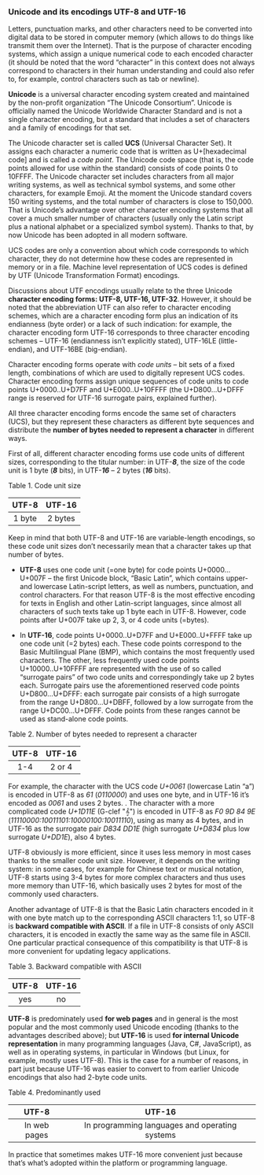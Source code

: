 ### Unicode and its encodings UTF-8 and UTF-16
Letters, punctuation marks, and other characters need to be converted into digital data to be stored in computer memory (which allows to do things like transmit them over the Internet). That is the purpose of character encoding systems, which assign a unique numerical code to each encoded character (it should be noted that the word “character” in this context does not always correspond to characters in their human understanding and could also refer to, for example, control characters such as tab or newline).

**Unicode** is a universal character encoding system created and maintained by the non-profit organization “The Unicode Consortium”. Unicode is officially named the Unicode Worldwide Character Standard and is not a single character encoding, but a standard that includes a set of characters and a family of encodings for that set.

The Unicode character set is called **UCS** (Universal Character Set). It assigns each character a numeric code that is written as U+[hexadecimal code] and is called a _code point_. The Unicode code space (that is, the code points allowed for use within the standard) consists of code points 0 to 10FFFF. The Unicode character set includes characters from all major writing systems, as well as technical symbol systems, and some other characters, for example Emoji.  At the moment the Unicode standard covers 150 writing systems, and the total number of characters is close to 150,000. That is Unicode’s advantage over other character encoding systems that all cover a much smaller number of characters (usually only the Latin script plus a national alphabet or a specialized symbol system). Thanks to that, by now Unicode has been adopted in all modern software.

UCS codes are only a convention about which code corresponds to which character, they do not determine how these codes are represented in memory or in a file. Machine level representation of UCS codes is defined by UTF (Unicode Transformation Format) encodings.

Discussions about UTF encodings usually relate to the three Unicode **character encoding forms: UTF-8, UTF-16, UTF-32**. However, it should be noted that the abbreviation UTF can also refer to character encoding schemes, which are a character encoding form plus an indication of its endianness (byte order) or a lack of such indication: for example, the character encoding form UTF-16 corresponds to three character encoding schemes – UTF-16 (endianness isn’t explicitly stated), UTF-16LE (little-endian), and UTF-16BE (big-endian).

Character encoding forms operate with _code units_ – bit sets of a fixed length, combinations of which are used to digitally represent UCS codes. Character encoding forms assign unique sequences of code units to code points U+0000..U+D7FF and U+E000..U+10FFFF (the U+D800...U+DFFF range is reserved for UTF-16 surrogate pairs, explained further).

All three character encoding forms encode the same set of characters (UCS), but they represent these characters as different byte sequences and distribute the **number of bytes needed to represent a character** in different ways.

First of all, different character encoding forms use code units of different sizes, corresponding to the titular number: in UTF-**_8_**, the size of the code unit is 1 byte (**_8_** bits), in UTF-**_16_** – 2 bytes (**_16_** bits).

Table 1. Code unit size

| UTF-8  | UTF-16  |
|:------:|:------:|
|1 byte|2 bytes|

Keep in mind that both UTF-8 and UTF-16 are variable-length encodings, so these code unit sizes don’t necessarily mean that a character takes up that number of bytes.

* **UTF-8** uses one code unit (=one byte) for code points U+0000…U+007F – the first Unicode block, “Basic Latin”, which contains upper- and lowercase Latin-script letters, as well as numbers, punctuation, and control characters. For that reason UTF-8 is the most effective encoding for texts in English and other Latin-script languages, since almost all characters of such texts take up 1 byte each in UTF-8. However, code points after U+007F take up 2, 3, or 4 code units (=bytes).

* In **UTF-16**, code points U+0000..U+D7FF and U+E000..U+FFFF take up one code unit (=2 bytes) each. These code points correspond to the Basic Multilingual Plane (BMP), which contains the most frequently used characters. The other, less frequently used code points U+10000..U+10FFFF are represented with the use of so called “surrogate pairs” of two code units and correspondingly take up 2 bytes each. Surrogate pairs use the aforementioned reserved code points U+D800…U+DFFF: each surrogate pair consists of a high surrogate from the range U+D800…U+DBFF, followed by a low surrogate from the range U+DC00…U+DFFF. Code points from these ranges cannot be used as stand-alone code points.

Table 2. Number of bytes needed to represent a character

| UTF-8  | UTF-16  |
|:------:|:------:|
|1-4|2 or 4|

For example, the character with the UCS code _U+0061_ (lowercase Latin “a”) is encoded in UTF-8 as _61_ (_0110000_) and uses one byte, and in UTF-16 it’s encoded as _0061_ and uses 2 bytes. . The character with a more complicated code _U+1D11E_ (G-clef "&#119070;") is encoded in UTF-8 as _F0 9D 84 9E_ (_11110000:10011101:10000100:10011110_), using as many as 4 bytes, and in UTF-16 as the surrogate pair _D834 DD1E_ (high surrogate _U+D834_ plus low surrogate _U+DD1E_), also 4 bytes.

UTF-8 obviously is more efficient, since it uses less memory in most cases thanks to the smaller code unit size. However, it depends on the writing system: in some cases, for example for Chinese text or musical notation, UTF-8 starts using 3-4 bytes for more complex characters and thus uses more memory than UTF-16, which basically uses 2 bytes for most of the commonly used characters.

Another advantage of UTF-8 is that the Basic Latin characters encoded in it with one byte match up to the corresponding ASCII characters 1:1, so UTF-8 is **backward compatible with ASCII**. If a file in UTF-8 consists of only ASCII characters, it is encoded in exactly the same way as the same file in ASCII. One particular practical consequence of this compatibility is that UTF-8 is more convenient for updating legacy applications.

Table 3. Backward compatible with ASCII

| UTF-8  | UTF-16  |
|:------:|:------:|
|yes|no|

**UTF-8** is predominately used **for web pages** and in general is the most popular and the most commonly used Unicode encoding (thanks to the advantages described above); but **UTF-16** is used **for internal Unicode representation** in many programming languages (Java, C#, JavaScript), as well as in operating systems, in particular in Windows (but Linux, for example, mostly uses UTF-8). This is the case for a number of reasons, in part just because UTF-16 was easier to convert to from earlier Unicode encodings that also had 2-byte code units.

Table 4. Predominantly used

| UTF-8  | UTF-16  |
|:------:|:------:|
|In web pages|In programming languages and operating systems|

In practice that sometimes makes UTF-16 more convenient just because that’s what’s adopted within the platform or programming language.
